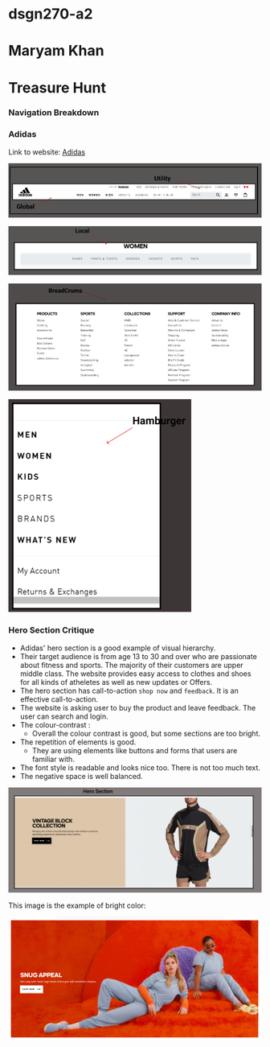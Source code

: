 # **dsgn270-a2**
# **Maryam Khan** 
# **Treasure Hunt**

 ### Navigation Breakdown


 ### **Adidas**


Link to website: [Adidas]( https://www.adidas.ca/en?cm_mmc=AdiSEM&gclid=CjwKCAiA0KmPBhBqEiwAJqKK496vONNxE7sg9lrRmV0oPa-5m99YChOLzfbm6OLRogInzmvOzqvWKBoCCn8QAvD_BwE&gclsrc=aw.ds)

  
 ![Global_Navigation](images/Capture1.PNG)

 ![Local_Navigation](images/Capture2.PNG)


 ![Breadcrums_navigation](images/Capture3.PNG)


 ![Hamburger_navigation](images/Capture4.PNG)


### Hero Section Critique

*	Adidas' hero section is a good example of visual hierarchy. 
*   Their target audience is from age 13 to 30 and over who are passionate about fitness and sports. The majority of their customers are upper middle class.
    The website provides easy access to clothes and shoes for  all kinds of atheletes as well as new updates or Offers.
*   The hero section has call-to-action `shop now` and `feedback`. It is an effective call-to-action.
*   The website is asking user to buy the product and leave feedback. The user can search and login.
*   The colour-contrast :
    * Overall the colour contrast is good, but some sections are too bright.
*   The repetition of elements is good.
    * They are using elements like buttons and forms that users are familiar with.
*   The font style is readable and looks nice too. There is not too much text.
*   The negative space is well balanced.


![Hero-section](images/Capture5.PNG)

This image is the example of bright color:

![Bright-Image](images/Capture6.PNG)


